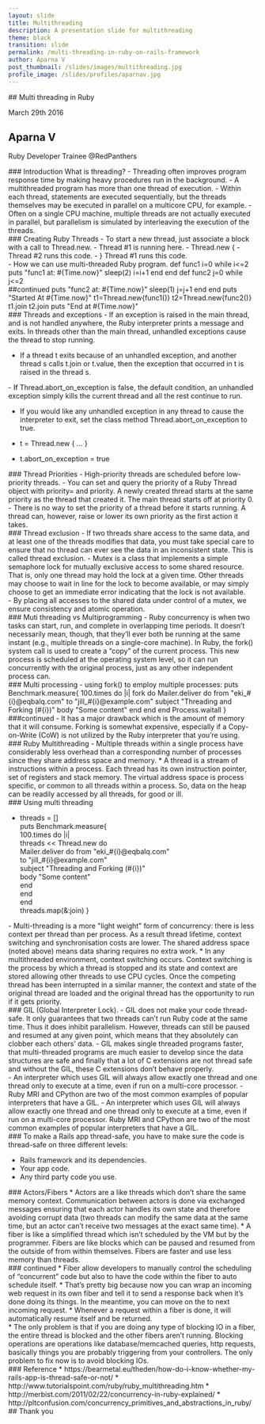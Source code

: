 ```yaml
---
layout: slide
title: Multithreading
description: A presentation slide for multithreading
theme: black
transition: slide
permalink: /multi-threading-in-ruby-on-rails-framework
author: Aparna V
post_thumbnail: /slides/images/multithreading.jpg
profile_image: /slides/profiles/aparnav.jpg
---
```


<section data-markdown>
## Multi threading in Ruby

March 29th 2016
</section>

<section>
  <h2>Aparna V</h2>
  <p>
    Ruby Developer Trainee @RedPanthers
  </p>
</section>

<section data-markdown>
### Introduction
What is threading?
- Threading often improves program response time by making heavy procedures run in the background.
- A multithreaded program has more than one thread of execution.
- Within each thread, statements are executed sequentially, but the threads themselves may be executed in parallel on a multicore CPU, for      example.
- Often on a single CPU machine, multiple threads are not actually executed in parallel, but parallelism is simulated by interleaving the execution of the threads.
</section>

<section data-markdown>
### Creating Ruby Threads
- To start a new thread, just associate a block with a call to Thread.new.
- Thread #1 is running here.
- Thread.new {
-  Thread #2 runs this code.
- }
  Thread #1 runs this code.
</section>

<section data-markdown>
- How we can use multi-threaded Ruby program.  
def func1  
i=0  
while i<=2  
puts "func1 at: #{Time.now}"  
sleep(2)  
i=i+1  
end  
end  
def func2  
j=0  
while j<=2  

</section>

<section data-markdown>
##continued
puts "func2 at: #{Time.now}"  
sleep(1)  
j=j+1  
end  
end  
puts "Started At #{Time.now}"  
t1=Thread.new{func1()}  
t2=Thread.new{func2()}  
t1.join  
t2.join  
puts "End at #{Time.now}"  
</section>

<section data-markdown>
### Threads and exceptions
- If an exception is raised in the main thread, and is not handled anywhere, the Ruby interpreter prints a message and exits. In threads other than the main thread, unhandled exceptions cause the thread to stop running.

- If a thread t exits because of an unhandled exception, and another thread s calls t.join or t.value, then the exception that occurred in t is raised in the thread s.
</section>

<section data-markdown>
- If Thread.abort_on_exception is false, the default condition, an unhandled exception simply kills the current thread and all the rest continue to run.

- If you would like any unhandled exception in any thread to cause the interpreter to exit, set the class method Thread.abort_on_exception to true.

- t = Thread.new { ... }
- t.abort_on_exception = true
</section>


<section data-markdown>
### Thread Priorities
- High-priority threads are scheduled before low-priority threads.
- You can set and query the priority of a Ruby Thread object with priority= and priority. A newly created thread starts at the same priority as the thread that created it. The main thread starts off at priority 0.
- There is no way to set the priority of a thread before it starts running. A thread can, however, raise or lower its own priority as the first action it takes.
</section>

<section data-markdown>
### Thread exclusion
- If two threads share access to the same data, and at least one of the threads modifies that data, you must take special care to ensure that no thread can ever see the data in an inconsistent state. This is called thread exclusion.
- Mutex is a class that implements a simple semaphore lock for mutually exclusive access to some shared resource. That is, only one thread may hold the lock at a given time. Other threads may choose to wait in line for the lock to become available, or may simply choose to get an immediate error indicating that the lock is not available.
</section>

<section data-markdown>
- By placing all accesses to the shared data under control of a mutex, we ensure consistency and atomic operation.
</section>

<section data-markdown>
### Muti threading vs Multiprogramming
- Ruby concurrency is when two tasks can start, run, and complete in overlapping time periods. It doesn’t necessarily mean, though, that they’ll ever both be running at the same instant (e.g., multiple threads on a single-core machine).  In Ruby, the fork() system call is used to create a “copy” of the current process. This new process is scheduled at the operating system level, so it can run concurrently with the original process, just as any other independent process can.
</section>

<section data-markdown>
### Multi processing
- using fork() to employ multiple processes:  
puts Benchmark.measure{  
  100.times do |i|  
    fork do  
      Mailer.deliver do
        from    "eki_#{i}@eqbalq.com"
        to      "jill_#{i}@example.com"
        subject "Threading and Forking (#{i})"
        body    "Some content"
      end  
    end  
  end  
  Process.waitall  
}  
</section>

<section data-markdown>
###continued
- It has a major drawback which is the amount of memory that it will consume. Forking is somewhat expensive, especially if a Copy-on-Write (CoW) is not utilized by the Ruby interpreter that you’re using.
</section>

<section data-markdown>
### Ruby Multithreading
- Multiple threads within a single process have considerably less overhead than a corresponding number of processes since they share address space and memory.
* A thread is a stream of instructions within a process. Each thread has its own instruction pointer, set of registers and stack memory. The virtual address space is process specific, or common to all threads within a process. So, data on the heap can be readily accessed by all threads, for good or ill.
</section>

<section data-markdown>
### Using multi threading  

- threads = []  
puts Benchmark.measure{  
100.times do |i|  
threads << Thread.new do  
Mailer.deliver do
from    "eki_#{i}@eqbalq.com"  
to      "jill_#{i}@example.com"  
subject "Threading and Forking (#{i})"  
body    "Some content"  
end  
end  
end  
threads.map(&:join)  }  
</section>

<section data-markdown>
- Multi-threading is a more "light weight" form of concurrency: there is less context per thread than per process. As a result thread lifetime, context switching and synchronisation costs are lower. The shared address space (noted above) means data sharing requires no extra work.
* In any multithreaded environment, context switching occurs. Context switching is the process by which a thread is stopped and its state and context are stored allowing other threads to use CPU cycles. Once the competing thread has been interrupted in a similar manner, the context and state of the original thread are loaded and the original thread has the opportunity to run if it gets priority.

</section>

<section data-markdown>
### GIL (Global Interpreter Lock).
- GIL does not make your code thread-safe. It only guarantees that two threads can’t run Ruby code at the same time. Thus it does inhibit parallelism. However, threads can still be paused and resumed at any given point, which means that they absolutely can clobber each others’ data.
- GIL makes single threaded programs faster, that multi-threaded programs are much easier to develop since the data structures are safe and finally that a lot of C extensions are not thread safe and without the GIL, these C extensions don’t behave properly.
</section>

<section data-markdown>
- An interpreter which uses GIL will always allow exactly one thread and one thread only to execute at a time, even if run on a multi-core processor.
- Ruby MRI and CPython are two of the most common examples of popular interpreters that have a GIL.
- An interpreter which uses GIL will always allow exactly one thread and one thread only to execute at a time, even if run on a multi-core processor. Ruby MRI and CPython are two of the most common examples of popular interpreters that have a GIL.
</section>

<section data-markdown>
### To make a Rails app thread-safe, you have to make sure the code is thread-safe on three different levels:

* Rails framework and its dependencies.
* Your app code.
* Any third party code you use.

</section>

<section data-markdown>
### Actors/Fibers
* Actors are a like threads which don’t share the same memory context. Communication between actors is done via exchanged messages ensuring that each actor handles its own state and therefore avoiding corrupt data (two threads can modify the same data at the same time, but an actor can’t receive two messages at the exact same time).
* A fiber is like a simplified thread which isn’t scheduled by the VM but by the programmer. Fibers are like blocks which can be paused and resumed from the outside of from within themselves. Fibers are faster and use less memory than threads.

</section>

<section data-markdown>
### continued
* Fiber allow developers to manually control the scheduling of “concurrent” code but also to have the code within the fiber to auto schedule itself.
* That’s pretty big because now you can wrap an incoming web request in its own fiber and tell it to send a response back when it’s done doing its things. In the meantime, you can move on the to next incoming request.
* Whenever a request within a fiber is done, it will automatically resume itself and be returned.

</section>

<section data-markdown>
* The only problem is that if you are doing any type of blocking IO in a fiber, the entire thread is blocked and the other fibers aren’t running. Blocking operations are operations like database/memcached queries, http requests, basically things you are probably triggering from your controllers. The only problem to fix now is to avoid blocking IOs.

</section>

<section data-markdown>
### Reference
* https://bearmetal.eu/theden/how-do-i-know-whether-my-rails-app-is-thread-safe-or-not/
* http://www.tutorialspoint.com/ruby/ruby_multithreading.htm
* http://merbist.com/2011/02/22/concurrency-in-ruby-explained/
* http://pltconfusion.com/concurrency_primitives_and_abstractions_in_ruby/
</section>

<section data-markdown>
## Thank you
</section>
